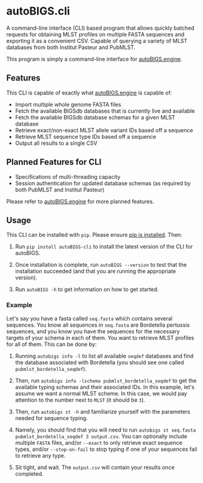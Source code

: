 # autoBIGS.cli

A command-line interface (CLI) based program that allows quickly batched requests for obtaining MLST profiles on multiple FASTA sequences and exporting it as a convenient CSV. Capable of querying a variety of MLST databases from both Institut Pasteur and PubMLST.

This program is simply a command-line interface for [autoBIGS.engine](https://pypi.org/project/autoBIGS.engine).

## Features

This CLI is capable of exactly what [autoBIGS.engine](https://pypi.org/project/autoBIGS.engine) is capable of:
- Import multiple whole genome FASTA files
- Fetch the available BIGSdb databases that is currently live and available
- Fetch the available BIGSdb database schemas for a given MLST database
- Retrieve exact/non-exact MLST allele variant IDs based off a sequence
- Retrieve MLST sequence type IDs based off a sequence
- Output all results to a single CSV

## Planned Features for CLI
- Specifications of multi-threading capacity
- Session authentication for updated database schemas (as required by both PubMLST and Institut Pasteur)

Please refer to [autoBIGS.engine](https://pypi.org/project/autoBIGS.engine) for more planned features.

## Usage

This CLI can be installed with `pip`. Please ensure [pip is installed](https://pip.pypa.io/en/stable/installation/). Then:

1. Run `pip install autoBIGS-cli` to install the latest version of the CLI for autoBIGS.

2. Once installation is complete, run `autoBIGS --version` to test that the installation succeeded (and that you are running the appropriate version).

3. Run `autoBIGS -h` to get information on how to get started.

### Example

Let's say you have a fasta called `seq.fasta` which contains several sequences. You know all sequences in `seq.fasta` are Bordetella pertussis sequences, and you know you have the sequences for the necessary targets of your schema in each of them. You want to retrieve MLST profiles for all of them. This can be done by:

1. Running `autobigs info -l` to list all available `seqdef` databases and find the database associated with Bordetella (you should see one called `pubmlst_bordetella_seqdef`).

2. Then, run `autobigs info -lschema pubmlst_bordetella_seqdef` to get the available typing schemas and their associated IDs. In this example, let's assume we want a normal MLST scheme. In this case, we would pay attention to the number next to `MLST` (it should be `3`).

3. Then, run `autobigs st -h` and familiarize yourself with the parameters needed for sequence typing.

4. Namely, you should find that you will need to run `autobigs st seq.fasta pubmlst_bordetella_seqdef 3 output.csv`. You can optionally include multiple `FASTA` files, and/or `--exact` to only retrieve exact sequence types, and/or `--stop-on-fail` to stop typing if one of your sequences fail to retrieve any type. 

5. Sit tight, and wait. The `output.csv` will contain your results once completed.